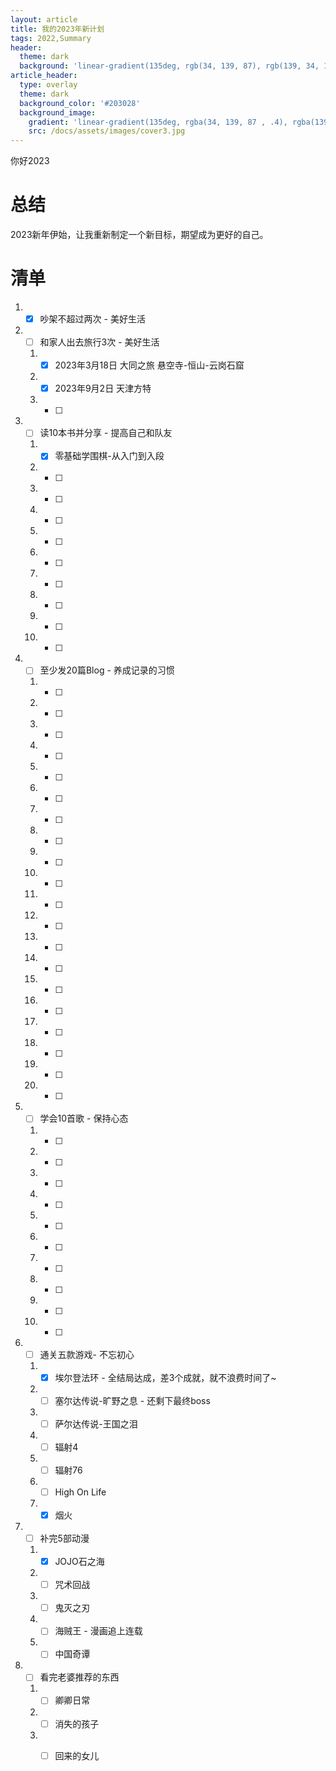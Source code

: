 ```yaml
---
layout: article
title: 我的2023年新计划
tags: 2022,Summary
header:
  theme: dark
  background: 'linear-gradient(135deg, rgb(34, 139, 87), rgb(139, 34, 139))'
article_header:
  type: overlay
  theme: dark
  background_color: '#203028'
  background_image:
    gradient: 'linear-gradient(135deg, rgba(34, 139, 87 , .4), rgba(139, 34, 139, .4))'
    src: /docs/assets/images/cover3.jpg
---
```

你好2023
<!--more-->
# 总结

2023新年伊始，让我重新制定一个新目标，期望成为更好的自己。

# 清单

1. - [x] 吵架不超过两次 - 美好生活
2. - [ ] 和家人出去旅行3次 - 美好生活
   1. - [x] 2023年3月18日 大同之旅 悬空寺-恒山-云岗石窟
   2. - [x] 2023年9月2日 天津方特
   3. - [ ] 
3. - [ ] 读10本书并分享 - 提高自己和队友
   1. - [x] 零基础学围棋-从入门到入段
   2. - [ ] 
   3. - [ ] 
   4. - [ ] 
   5. - [ ] 
   6. - [ ] 
   7. - [ ] 
   8. - [ ] 
   9. - [ ] 
   10. - [ ] 
4. - [ ] 至少发20篇Blog - 养成记录的习惯
   1. - [ ] 
   2. - [ ] 
   3. - [ ] 
   4. - [ ] 
   5. - [ ] 
   6. - [ ] 
   7. - [ ] 
   8. - [ ] 
   9. - [ ] 
   10. - [ ] 
   11. - [ ] 
   12. - [ ] 
   13. - [ ] 
   14. - [ ] 
   15. - [ ] 
   16. - [ ] 
   17. - [ ] 
   18. - [ ] 
   19. - [ ] 
   20. - [ ] 
5. - [ ] 学会10首歌 - 保持心态
   1. - [ ] 
   2. - [ ] 
   3. - [ ] 
   4. - [ ] 
   5. - [ ] 
   6. - [ ] 
   7. - [ ] 
   8. - [ ] 
   9. - [ ] 
   10. - [ ] 
6. - [ ] 通关五款游戏- 不忘初心
   1. - [x] 埃尔登法环 - 全结局达成，差3个成就，就不浪费时间了~
   2. - [ ] 塞尔达传说-旷野之息 - 还剩下最终boss
   3. - [ ] 萨尔达传说-王国之泪
   4. - [ ] 辐射4
   5. - [ ] 辐射76
   6. - [ ] High On Life
   7. - [x] 烟火
7. - [ ] 补完5部动漫
   1. - [x] JOJO石之海
   2. - [ ] 咒术回战
   3. - [ ] 鬼灭之刃
   4. - [ ] 海贼王 - 漫画追上连载
   5. - [ ] 中国奇谭
8. - [ ] 看完老婆推荐的东西
   1. - [ ] 卿卿日常
   2. - [ ] 消失的孩子
   3. - [ ] 回来的女儿

